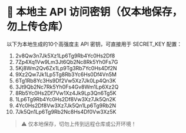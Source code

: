 # 🚨 本地主 API 访问密钥（仅本地保存，勿上传仓库）

以下为本地生成的10个高强度主 API 密钥，可直接用于 SECRET_KEY 配置：

1. 2v8Qw3n7Jk5Xz1Lp6Tg9Rb4Yc0Hs2Df8
2. 7Zp4Xq1Vw9Lm3Jt6Qb2Nc8Rk5Yh0Fs7G
3. 5Kj8Wm2Qv6Zx1Lp9Tg3Rb7Yc0Hs4Df2N
4. 9Xz2Qw7Jk1Lp5Tg8Rb3Yc6Hs0Df4Vn5M
5. 6Tg1Rb8Yc3Hs9Df2Vw5Xz7Jk0Lp4Qn3K
6. 3Jt9Qb2Nc7Rk5Yh0Fs4Gv8Wm1Lp6Xz2Q
7. 8Rb5Yc0Hs2Df7Vw1Xz4Jk9Lp3Qn6Tg5K
8. 1Lp6Tg9Rb4Yc0Hs2Df8Vw3Xz7Jk5Qn2K
9. 4Yc0Hs2Df8Vw3Xz7Jk5Qn1Lp6Tg9Rb2N
10. 7Jk5Qn1Lp6Tg9Rb2Nc8Hs4Df0Vw3Xz5K

> ⚠️ 仅本地保存，切勿上传到远程仓库或公开环境！
